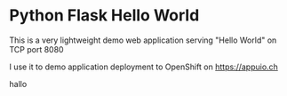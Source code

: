 # Python Flask Hello World

This is a very lightweight demo web application serving "Hello World" on TCP port 8080

I use it to demo application deployment to OpenShift on https://appuio.ch

hallo
